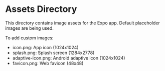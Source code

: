 # Assets Directory

This directory contains image assets for the Expo app. Default placeholder images are being used.

To add custom images:
- icon.png: App icon (1024x1024)
- splash.png: Splash screen (1284x2778)
- adaptive-icon.png: Android adaptive icon (1024x1024)
- favicon.png: Web favicon (48x48)